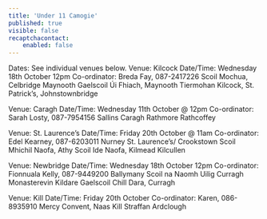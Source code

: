 ```yaml
---
title: 'Under 11 Camogie'
published: true
visible: false
recaptchacontact:
    enabled: false
---
```


Dates: See individual venues below.
Venue: Kilcock
Date/Time: Wednesday 18th October 12pm
Co-ordinator: Breda Fay, 087-2417226
Scoil Mochua, Celbridge
Maynooth
Gaelscoil Úi Fhiach, Maynooth
Tiermohan
Kilcock,
St. Patrick’s, Johnstownbridge

Venue: Caragh
Date/Time: Wednesday 11th October @ 12pm
Co-ordinator: Sarah Losty, 087-7954156
Sallins
Caragh
Rathmore
Rathcoffey

Venue: St. Laurence’s
Date/Time: Friday 20th October @ 11am
Co-ordinator: Edel Kearney, 087-6203011
Nurney
St. Laurence’s/ Crookstown
Scoil Mhichil Naofa, Athy
Scoil Ide Naofa, Kilmead
Kilcullen

Venue: Newbridge
Date/Time: Wednesday 18th October 12pm
Co-ordinator: Fionnuala Kelly, 087-9449200
Ballymany
Scoil na Naomh Uilig
Curragh
Monasterevin
Kildare
Gaelscoil Chill Dara, Curragh


Venue: Kill
Date/Time: Friday 20th October 
Co-ordinator: Karen, 086-8935910
Mercy Convent, Naas
Kill
Straffan
Ardclough
